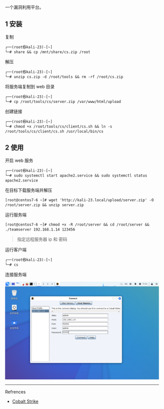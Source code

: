 一个漏洞利用平台。

## 1 安装

复制

```shell
┌──(root㉿kali-23)-[~]
└─# share && cp /mnt/share/cs.zip /root
```

解压

```shell
┌──(root㉿kali-23)-[~]
└─# unzip cs.zip -d /root/tools && rm -rf /root/cs.zip
```

将服务端复制到 web 目录

```shell
┌──(root㉿kali-23)-[~]
└─# cp /root/tools/cs/server.zip /var/www/html/upload
```

创建链接

```shell
┌──(root㉿kali-23)-[~]
└─# chmod +x /root/tools/cs/client/cs.sh && ln -s /root/tools/cs/client/cs.sh /usr/local/bin/cs
```

## 2 使用

开启 web 服务

```shell
┌──(root㉿kali-23)-[~]
└─# sudo systemctl start apache2.service && sudo systemctl status apache2.service
```

在目标下载服务端并解压

```shell
[root@centos7-6 ~]# wget 'http://kali-23.local/upload/server.zip' -O /root/server.zip && unzip server.zip
```

运行服务端

```shell
[root@centos7-6 ~]# chmod +x -R /root/server && cd /root/server && ./teamserver 192.168.1.14 123456
```

> 指定远程服务器 ip 和 密码

运行客户端

```shell
┌──(root㉿kali-23)-[~]
└─# cs
```

连接服务端

![连接服务端](./../../../images/Cobalt%20Strike/%E8%BF%9E%E6%8E%A5%E6%9C%8D%E5%8A%A1%E7%AB%AF.png)

---

Refrences

- [Cobalt Strike](https://www.cobaltstrike.com/)